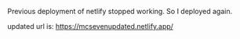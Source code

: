 Previous deployment of netlify stopped working. So I deployed again. 

updated url is: https://mcsevenupdated.netlify.app/

